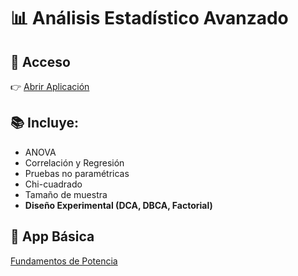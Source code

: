 # 📊 Análisis Estadístico Avanzado

## 🚀 Acceso
👉 [Abrir Aplicación](TU-URL-AQUI)

## 📚 Incluye:
- ANOVA
- Correlación y Regresión
- Pruebas no paramétricas
- Chi-cuadrado
- Tamaño de muestra
- **Diseño Experimental (DCA, DBCA, Factorial)**

## 🔗 App Básica
[Fundamentos de Potencia](URL-APP-1)

